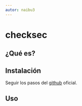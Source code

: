 ```yaml
---
autor: naibu3
---
```


# checksec

## ¿Qué es?



## Instalación

Seguir los pasos del [github](https://github.com/sashs/Ropper) oficial.

## Uso

